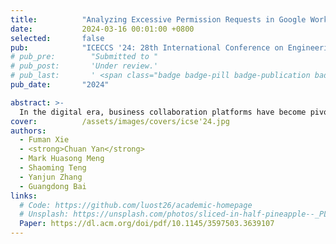 ```yaml
---
title:          "Analyzing Excessive Permission Requests in Google Workspace Add-ons"
date:           2024-03-16 00:01:00 +0800
selected:       false
pub:            "ICECCS '24: 28th International Conference on Engineering of Complex Computer Systems"
# pub_pre:        "Submitted to "
# pub_post:       'Under review.'
# pub_last:       ' <span class="badge badge-pill badge-publication badge-success">Spotlight</span>'
pub_date:       "2024"

abstract: >-
  In the digital era, business collaboration platforms have become pivotal in facilitating seamless remote work and virtual team interactions. These platforms, typified by Google Workspace, offer an integrated suite of tools~(such as Google Docs, Slides, and Calendar) that significantly enhance business operations. They often extend their functionality through the integration of third-party applications, known as “add-ons”. Google Workspace exemplifies this trend, blending traditional business solutions with advanced, add-on-driven capabilities. 
cover:          /assets/images/covers/icse'24.jpg
authors:
  - Fuman Xie
  - <strong>Chuan Yan</strong>
  - Mark Huasong Meng
  - Shaoming Teng
  - Yanjun Zhang
  - Guangdong Bai
links:
  # Code: https://github.com/luost26/academic-homepage
  # Unsplash: https://unsplash.com/photos/sliced-in-half-pineapple--_PLJZmHZzk
  Paper: https://dl.acm.org/doi/pdf/10.1145/3597503.3639107
---
```

